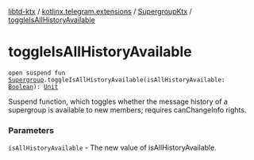 [libtd-ktx](../../index.md) / [kotlinx.telegram.extensions](../index.md) / [SupergroupKtx](index.md) / [toggleIsAllHistoryAvailable](./toggle-is-all-history-available.md)

# toggleIsAllHistoryAvailable

`open suspend fun `[`Supergroup`](https://tdlibx.github.io/td/docs/org/drinkless/td/libcore/telegram/TdApi/Supergroup.html)`.toggleIsAllHistoryAvailable(isAllHistoryAvailable: `[`Boolean`](https://kotlinlang.org/api/latest/jvm/stdlib/kotlin/-boolean/index.html)`): `[`Unit`](https://kotlinlang.org/api/latest/jvm/stdlib/kotlin/-unit/index.html)

Suspend function, which toggles whether the message history of a supergroup is available to new
members; requires canChangeInfo rights.

### Parameters

`isAllHistoryAvailable` - The new value of isAllHistoryAvailable.